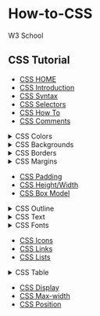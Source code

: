 # How-to-CSS
 W3 School

## CSS Tutorial
- [CSS HOME](https://www.w3schools.com/css/default.asp) 
- [CSS Introduction](https://www.w3schools.com/css/css_intro.asp)
- [CSS Syntax](https://www.w3schools.com/css/css_syntax.asp)
- [CSS Selectors](https://www.w3schools.com/css/css_selectors.asp)
- [CSS How To](https://www.w3schools.com/css/css_howto.asp)
- [CSS Comments](https://www.w3schools.com/css/css_comments.asp)

<details>
<summary>CSS Colors</summary>

- [Colors](https://www.w3schools.com/css/css_colors.asp)
- [RGB](https://www.w3schools.com/css/css_colors_rgb.asp)
- [HEX](https://www.w3schools.com/css/css_colors_hex.asp)
- [HSL](https://www.w3schools.com/css/css_colors_hsl.asp)
<hr>
</details>

<details>
<summary>CSS Backgrounds</summary>

- [Background Color](https://www.w3schools.com/css/css_background.asp)
- [Background Image](https://www.w3schools.com/css/css_background_image.asp)
- [Background Repeat](https://www.w3schools.com/css/css_background_repeat.asp)
- [Background Attachment](https://www.w3schools.com/css/css_background_attachment.asp)
- [Background Shorthand](https://www.w3schools.com/css/css_background_shorthand.asp)
<hr>
</details>

<details>
<summary>CSS Borders</summary>

- [Border](https://www.w3schools.com/css/css_border.asp)
- [Border Width](https://www.w3schools.com/css/css_border_width.asp)
- [Border Color](https://www.w3schools.com/css/css_border_color.asp)
- [Border Sides](https://www.w3schools.com/css/css_border_sides.asp)
- [Border Shorthand](https://www.w3schools.com/css/css_border_shorthand.asp)
- [Round Borders(กรอบโค้ง)](https://www.w3schools.com/css/css_border_rounded.asp)
<hr>
</details>

<details>
<summary>CSS Margins</summary>

- [Margins](https://www.w3schools.com/css/css_margin.asp)
- [Margin Collapse](https://www.w3schools.com/css/css_margin_collapse.asp)
<hr>
</details>

- [CSS Padding](https://www.w3schools.com/css/css_padding.asp)
- [CSS Height/Width](https://www.w3schools.com/css/css_dimension.asp)
- [CSS Box Model](https://www.w3schools.com/css/css_boxmodel.asp)

<details>
<summary>CSS Outline</summary>

- [Outline](https://www.w3schools.com/css/css_outline.asp)
- [Outline Width](https://www.w3schools.com/css/css_outline_width.asp)
- [Outline Color](https://www.w3schools.com/css/css_outline_color.asp)
- [Outline Shorthand](https://www.w3schools.com/css/css_outline_shorthand.asp)
- [Outline Offset](https://www.w3schools.com/css/css_outline_offset.asp)
<hr>
</details>

<details>
<summary>CSS Text</summary>

- [Text Color](https://www.w3schools.com/css/css_text.asp)
- [Text Alignment](https://www.w3schools.com/css/css_text_align.asp)
- [Text Decoration](https://www.w3schools.com/css/css_text_decoration.asp)
- [Text Transformation](https://www.w3schools.com/css/css_text_transformation.asp)
- [Text Spacing](https://www.w3schools.com/css/css_text_transformation.asp)
- [Text Shadow](https://www.w3schools.com/css/css_text_shadow.asp)
<hr>
</details>

<details>
<summary>CSS Fonts</summary>

- [Font Family](https://www.w3schools.com/css/css_font.asp)
- [Font Web Safe](https://www.w3schools.com/css/css_font_websafe.asp)
- [Font Fallbacks](https://www.w3schools.com/css/css_font_fallbacks.asp)
- [Font Style](https://www.w3schools.com/css/css_font_style.asp)
- [Font Size](https://www.w3schools.com/css/css_font_size.asp)
- [Font Shorthand](https://www.w3schools.com/css/css_font_shorthand.asp)
<hr>
</details>

- [CSS Icons](https://www.w3schools.com/css/css_icons.asp)
- [CSS Links](https://www.w3schools.com/css/css_link.asp)
- [CSS Lists](https://www.w3schools.com/css/css_list.asp)

<details>
<summary>CSS Table</summary>

- [Table Borders](https://www.w3schools.com/css/css_table.asp)
- [Table Size](https://www.w3schools.com/css/css_table_size.asp)
- [Table Alignment](https://www.w3schools.com/css/css_table_align.asp)
- [Table Style](https://www.w3schools.com/css/css_table_style.asp)
- [Table Responsive](https://www.w3schools.com/css/css_table_responsive.asp)
<hr>
</details>

- [CSS Display](https://www.w3schools.com/css/css_display_visibility.asp)
- [CSS Max-width](https://www.w3schools.com/css/css_max-width.asp)
- [CSS Position](https://www.w3schools.com/css/css_positioning.asp)
